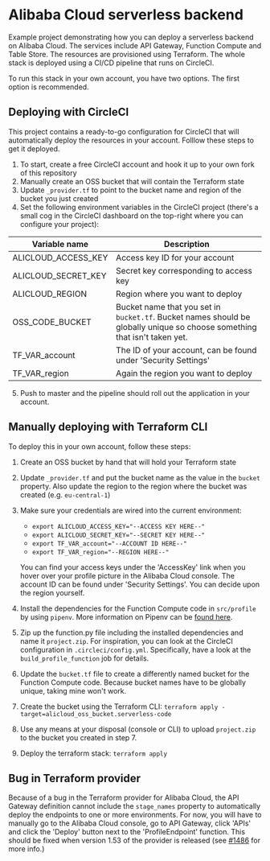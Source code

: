 # Alibaba Cloud serverless backend

Example project demonstrating how you can deploy a serverless backend on Alibaba Cloud. The services include API Gateway, Function Compute and Table Store. The resources are provisioned using Terraform. The whole stack is deployed using a CI/CD pipeline that runs on CircleCI.

To run this stack in your own account, you have two options. The first option is recommended.

## Deploying with CircleCI

This project contains a ready-to-go configuration for CircleCI that will automatically deploy the resources in your account. Folllow these steps to get it deployed.

1. To start, create a free CircleCI account and hook it up to your own fork of this repository
2. Manually create an OSS bucket that will contain the Terraform state
3. Update `_provider.tf` to point to the bucket name and region of the bucket you just created
4. Set the following environment variables in the CircleCI project (there's a small cog in the CircleCI dashboard on the top-right where you can configure your project):

| Variable name       | Description                                                                                                               |
| ------------------- | ------------------------------------------------------------------------------------------------------------------------- |
| ALICLOUD_ACCESS_KEY | Access key ID for your account                                                                                            |
| ALICLOUD_SECRET_KEY | Secret key corresponding to access key                                                                                    |
| ALICLOUD_REGION     | Region where you want to deploy                                                                                           |
| OSS_CODE_BUCKET     | Bucket name that you set in `bucket.tf`. Bucket names should be globally unique so choose something that isn't taken yet. |
| TF_VAR_account      | The ID of your account, can be found under 'Security Settings'                                                            |
| TF_VAR_region       | Again the region you want to deploy                                                                                       |

5. Push to master and the pipeline should roll out the application in your account.

## Manually deploying with Terraform CLI

To deploy this in your own account, follow these steps:

1. Create an OSS bucket by hand that will hold your Terraform state
2. Update `_provider.tf` and put the bucket name as the value in the `bucket` property. Also update the region to the region where the bucket was created (e.g. `eu-central-1`)
3. Make sure your credentials are wired into the current environment:

   - `export ALICLOUD_ACCESS_KEY="--ACCESS KEY HERE--"`
   - `export ALICLOUD_SECRET_KEY="--SECRET KEY HERE--"`
   - `export TF_VAR_account="--ACCOUNT ID HERE--"`
   - `export TF_VAR_region="--REGION HERE--"`

   You can find your access keys under the 'AccessKey' link when you hover over your profile picture in the Alibaba Cloud console. The account ID can be found under 'Security Settings'. You can decide upon the region yourself.

4. Install the dependencies for the Function Compute code in `src/profile` by using `pipenv`. More information on Pipenv can be [found here](https://docs.pipenv.org/en/latest/).
5. Zip up the function.py file including the installed dependencies and name it `project.zip`. For inspiration, you can look at the CircleCI configuration in `.circleci/config.yml`. Specifically, have a look at the `build_profile_function` job for details.
6. Update the `bucket.tf` file to create a differently named bucket for the Function Compute code. Because bucket names have to be globally unique, taking mine won't work.
7. Create the bucket using the Terraform CLI: `terraform apply -target=alicloud_oss_bucket.serverless-code`
8. Use any means at your disposal (console or CLI) to upload `project.zip` to the bucket you created in step 7.
9. Deploy the terraform stack: `terraform apply`

## Bug in Terraform provider

Because of a bug in the Terraform provider for Alibaba Cloud, the API Gateway definition cannot include the `stage_names` property to automatically deploy the endpoints to one or more environments. For now, you will have to manually go to the Alibaba Cloud console, go to API Gateway, click 'APIs' and click the 'Deploy' button next to the 'ProfileEndpoint' function. This should be fixed when version 1.53 of the provider is released (see [#1486](https://github.com/terraform-providers/terraform-provider-alicloud/pull/1486) for more info.)
